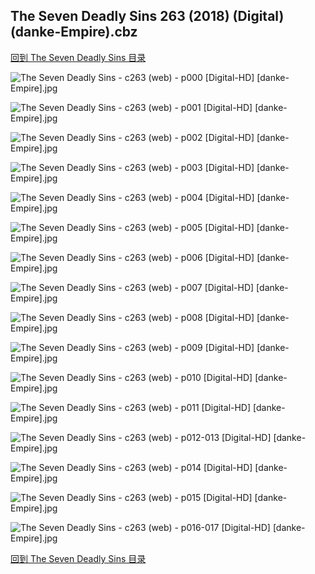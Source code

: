 ## The Seven Deadly Sins 263 (2018) (Digital) (danke-Empire).cbz


[回到 The Seven Deadly Sins 目录](https://github.com/alicewish/markdown/blob/master/series/Seven-Deadly-Sins.md)


![The Seven Deadly Sins - c263 (web) - p000 [Digital-HD] [danke-Empire].jpg](https://wx1.sinaimg.cn/large/6a9fdecagy1fqlb8bxkilj21j82cwe81.jpg)

![The Seven Deadly Sins - c263 (web) - p001 [Digital-HD] [danke-Empire].jpg](https://wx1.sinaimg.cn/large/6a9fdecagy1fqlb8yhyalj21kl2cwh64.jpg)

![The Seven Deadly Sins - c263 (web) - p002 [Digital-HD] [danke-Empire].jpg](https://wx1.sinaimg.cn/large/6a9fdecagy1fqlb9gw50gj21kl2cwaz0.jpg)

![The Seven Deadly Sins - c263 (web) - p003 [Digital-HD] [danke-Empire].jpg](https://wx1.sinaimg.cn/large/6a9fdecagy1fqlbb6kyvej21kl2cw1e8.jpg)

![The Seven Deadly Sins - c263 (web) - p004 [Digital-HD] [danke-Empire].jpg](https://wx1.sinaimg.cn/large/6a9fdecagy1fqlbbhc1z3j21kl2cw4qp.jpg)

![The Seven Deadly Sins - c263 (web) - p005 [Digital-HD] [danke-Empire].jpg](https://wx1.sinaimg.cn/large/6a9fdecagy1fqlbc2fod6j21kl2cw7q0.jpg)

![The Seven Deadly Sins - c263 (web) - p006 [Digital-HD] [danke-Empire].jpg](https://wx1.sinaimg.cn/large/6a9fdecagy1fqlbdl8srpj21kl2cw4qp.jpg)

![The Seven Deadly Sins - c263 (web) - p007 [Digital-HD] [danke-Empire].jpg](https://wx1.sinaimg.cn/large/6a9fdecagy1fqlbeb5km3j21kl2cw4qp.jpg)

![The Seven Deadly Sins - c263 (web) - p008 [Digital-HD] [danke-Empire].jpg](https://wx1.sinaimg.cn/large/6a9fdecagy1fqlbf23gu1j21kl2cw1dw.jpg)

![The Seven Deadly Sins - c263 (web) - p009 [Digital-HD] [danke-Empire].jpg](https://wx1.sinaimg.cn/large/6a9fdecagy1fqlbfjr6mlj21kl2cw1kx.jpg)

![The Seven Deadly Sins - c263 (web) - p010 [Digital-HD] [danke-Empire].jpg](https://wx1.sinaimg.cn/large/6a9fdecagy1fqlbfsv070j21kl2cwb29.jpg)

![The Seven Deadly Sins - c263 (web) - p011 [Digital-HD] [danke-Empire].jpg](https://wx1.sinaimg.cn/large/6a9fdecagy1fqlbgjit37j21kl2cwe81.jpg)

![The Seven Deadly Sins - c263 (web) - p012-013 [Digital-HD] [danke-Empire].jpg](https://wx1.sinaimg.cn/large/6a9fdecagy1fqlbjpuyshj21kw16ob2a.jpg)

![The Seven Deadly Sins - c263 (web) - p014 [Digital-HD] [danke-Empire].jpg](https://wx1.sinaimg.cn/large/6a9fdecagy1fqlspoqtbaj21kl2cwhdt.jpg)

![The Seven Deadly Sins - c263 (web) - p015 [Digital-HD] [danke-Empire].jpg](https://wx1.sinaimg.cn/large/6a9fdecagy1fqlbm51o59j21kl2cw7v8.jpg)

![The Seven Deadly Sins - c263 (web) - p016-017 [Digital-HD] [danke-Empire].jpg](https://wx1.sinaimg.cn/large/6a9fdecagy1fqlbpibzoaj21kw16ohdu.jpg)

[回到 The Seven Deadly Sins 目录](https://github.com/alicewish/markdown/blob/master/series/Seven-Deadly-Sins.md)

